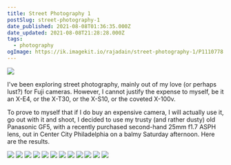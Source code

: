 ```yaml
---
title: Street Photography 1
postSlug: street-photography-1
date_published: 2021-08-08T01:36:35.000Z
date_updated: 2021-08-08T21:28:28.000Z
tags:
  - photography
ogImage: https://ik.imagekit.io/rajadain/street-photography-1/P1110778.JPG?updatedAt=1683512614024
---
```


![](https://ik.imagekit.io/rajadain/street-photography-1/P1110778.JPG?updatedAt=1683512614024)

I've been exploring street photography, mainly out of my love (or perhaps lust?) for Fuji cameras. However, I cannot justify the expense to myself, be it an X-E4, or the X-T30, or the X-S10, or the coveted X-100v.

To prove to myself that if I do buy an expensive camera, I will actually use it, go out with it and shoot, I decided to use my trusty (and rather dusty) old Panasonic GF5, with a recently purchased second-hand 25mm f1.7 ASPH lens, out in Center City Philadelphia on a balmy Saturday afternoon. Here are the results.

![](https://ik.imagekit.io/rajadain/street-photography-1/P1110636.JPG?updatedAt=1683512614055)
![](https://ik.imagekit.io/rajadain/street-photography-1/P1110640.JPG?updatedAt=1683512617301)
![](https://ik.imagekit.io/rajadain/street-photography-1/P1110697.JPG?updatedAt=1683512617370)
![](https://ik.imagekit.io/rajadain/street-photography-1/P1110704.JPG?updatedAt=1683512612375)
![](https://ik.imagekit.io/rajadain/street-photography-1/P1110726.JPG?updatedAt=1683512615732)
![](https://ik.imagekit.io/rajadain/street-photography-1/P1110729.JPG?updatedAt=1683512613540)
![](https://ik.imagekit.io/rajadain/street-photography-1/P1110746.JPG?updatedAt=1683512614112)
![](https://ik.imagekit.io/rajadain/street-photography-1/P1110752.JPG?updatedAt=1683512612390)
![](https://ik.imagekit.io/rajadain/street-photography-1/P1110759.JPG?updatedAt=1683512611602)
![](https://ik.imagekit.io/rajadain/street-photography-1/P1110779.JPG?updatedAt=1683512613813)
![](https://ik.imagekit.io/rajadain/street-photography-1/P1110781.JPG?updatedAt=1683512612386)
![](https://ik.imagekit.io/rajadain/street-photography-1/P1110787.JPG?updatedAt=1683512612395)
